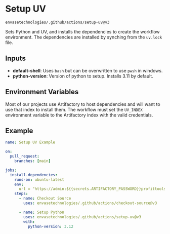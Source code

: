 # Setup UV

`envasetechnologies/.github/actions/setup-uv@v3`

Sets Python and UV, and installs the dependencies to create the workflow environment. The dependencies are installed by synching from the `uv.lock` file.

## Inputs

- **default-shell**: Uses `bash` but can be overwritten to use `pwsh` in windows.
- **python-version**: Version of python to setup. Installs 3.11 by default.

## Environment Variables

Most of our projects use Artifactory to host dependencies and will want to use that index to install them. The workflow must set the `UV_INDEX` environment variable to the Artifactory index with the valid credentials.

## Example

```yaml
name: Setup UV Example

on:
  pull_request:
    branches: [main]

jobs:
  install-dependencies:
    runs-on: ubuntu-latest
    env:
      url = "https://admin:${{secrets.ARTIFACTORY_PASSWORD}}profittools.jfrog.io/profittools/api/pypi/pypi/simple"
    steps:
      - name: Checkout Source
        uses: envasetechnologies/.github/actions/checkout-source@v3

      - name: Setup Python
        uses: envasetechnologies/.github/actions/setup-uv@v3
        with:
          python-version: 3.12
```
